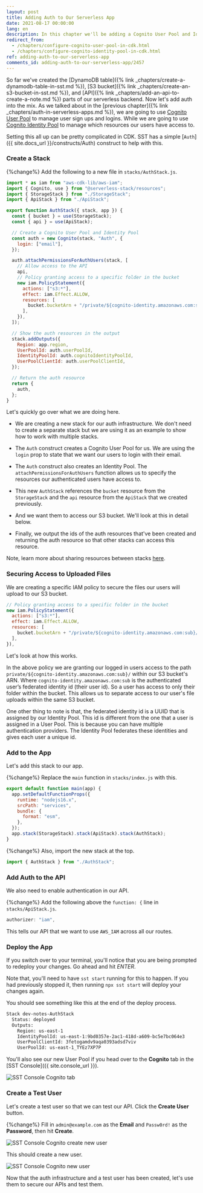```yaml
---
layout: post
title: Adding Auth to Our Serverless App
date: 2021-08-17 00:00:00
lang: en
description: In this chapter we'll be adding a Cognito User Pool and Identity Pool to our serverless app. We'll be using SST's higher-level Auth construct to make this easy.
redirect_from:
  - /chapters/configure-cognito-user-pool-in-cdk.html
  - /chapters/configure-cognito-identity-pool-in-cdk.html
ref: adding-auth-to-our-serverless-app
comments_id: adding-auth-to-our-serverless-app/2457
---
```


So far we've created the [DynamoDB table]({% link _chapters/create-a-dynamodb-table-in-sst.md %}), [S3 bucket]({% link _chapters/create-an-s3-bucket-in-sst.md %}), and [API]({% link _chapters/add-an-api-to-create-a-note.md %}) parts of our serverless backend. Now let's add auth into the mix. As we talked about in the [previous chapter]({% link _chapters/auth-in-serverless-apps.md %}), we are going to use [Cognito User Pool](https://aws.amazon.com/cognito/) to manage user sign ups and logins. While we are going to use [Cognito Identity Pool](https://docs.aws.amazon.com/cognito/latest/developerguide/cognito-identity.html) to manage which resources our users have access to.

Setting this all up can be pretty complicated in CDK. SST has a simple [`Auth`]({{ site.docs_url }}/constructs/Auth) construct to help with this.

### Create a Stack

{%change%} Add the following to a new file in `stacks/AuthStack.js`.

```js
import * as iam from "aws-cdk-lib/aws-iam";
import { Cognito, use } from "@serverless-stack/resources";
import { StorageStack } from "./StorageStack";
import { ApiStack } from "./ApiStack";

export function AuthStack({ stack, app }) {
  const { bucket } = use(StorageStack);
  const { api } = use(ApiStack);

  // Create a Cognito User Pool and Identity Pool
  const auth = new Cognito(stack, "Auth", {
    login: ["email"],
  });

  auth.attachPermissionsForAuthUsers(stack, [
    // Allow access to the API
    api,
    // Policy granting access to a specific folder in the bucket
    new iam.PolicyStatement({
      actions: ["s3:*"],
      effect: iam.Effect.ALLOW,
      resources: [
        bucket.bucketArn + "/private/${cognito-identity.amazonaws.com:sub}/*",
      ],
    }),
  ]);

  // Show the auth resources in the output
  stack.addOutputs({
    Region: app.region,
    UserPoolId: auth.userPoolId,
    IdentityPoolId: auth.cognitoIdentityPoolId,
    UserPoolClientId: auth.userPoolClientId,
  });

  // Return the auth resource
  return {
    auth,
  };
}
```

Let's quickly go over what we are doing here.

- We are creating a new stack for our auth infrastructure. We don't need to create a separate stack but we are using it as an example to show how to work with multiple stacks.

- The `Auth` construct creates a Cognito User Pool for us. We are using the `login` prop to state that we want our users to login with their email.

- The `Auth` construct also creates an Identity Pool. The `attachPermissionsForAuthUsers` function allows us to specify the resources our authenticated users have access to.

- This new `AuthStack` references the `bucket` resource from the `StorageStack` and the `api` resource from the `ApiStack` that we created previously.

- And we want them to access our S3 bucket. We'll look at this in detail below.

- Finally, we output the ids of the auth resources that've been created and returning the auth resource so that other stacks can access this resource.

Note, learn more about sharing resources between stacks [here](https://docs.sst.dev/constructs/Stack#sharing-resources-between-stacks).

### Securing Access to Uploaded Files

We are creating a specific IAM policy to secure the files our users will upload to our S3 bucket.

```js
// Policy granting access to a specific folder in the bucket
new iam.PolicyStatement({
  actions: ["s3:*"],
  effect: iam.Effect.ALLOW,
  resources: [
    bucket.bucketArn + "/private/${cognito-identity.amazonaws.com:sub}/*",
  ],
}),
```

Let's look at how this works.

In the above policy we are granting our logged in users access to the path `private/${cognito-identity.amazonaws.com:sub}/` within our S3 bucket's ARN. Where `cognito-identity.amazonaws.com:sub` is the authenticated user’s federated identity id (their user id). So a user has access to only their folder within the bucket. This allows us to separate access to our user's file uploads within the same S3 bucket.

One other thing to note is that, the federated identity id is a UUID that is assigned by our Identity Pool. This id is different from the one that a user is assigned in a User Pool. This is because you can have multiple authentication providers. The Identity Pool federates these identities and gives each user a unique id.

### Add to the App

Let's add this stack to our app.

{%change%} Replace the `main` function in `stacks/index.js` with this.

```js
export default function main(app) {
  app.setDefaultFunctionProps({
    runtime: "nodejs16.x",
    srcPath: "services",
    bundle: {
      format: "esm",
    },
  });
  app.stack(StorageStack).stack(ApiStack).stack(AuthStack);
}
```

{%change%} Also, import the new stack at the top.

```js
import { AuthStack } from "./AuthStack";
```

### Add Auth to the API

We also need to enable authentication in our API.

{%change%} Add the following above the `function: {` line in `stacks/ApiStack.js`.

```js
authorizer: "iam",
```

This tells our API that we want to use `AWS_IAM` across all our routes.

### Deploy the App

If you switch over to your terminal, you'll notice that you are being prompted to redeploy your changes. Go ahead and hit _ENTER_.

Note that, you'll need to have `sst start` running for this to happen. If you had previously stopped it, then running `npx sst start` will deploy your changes again.

You should see something like this at the end of the deploy process.

```bash
Stack dev-notes-AuthStack
  Status: deployed
  Outputs:
    Region: us-east-1
    IdentityPoolId: us-east-1:9bd0357e-2ac1-418d-a609-bc5e7bc064e3
    UserPoolClientId: 3fetogamdv9aqa0393adsd7viv
    UserPoolId: us-east-1_TYEz7XP7P
```

You'll also see our new User Pool if you head over to the **Cognito** tab in the [SST Console]({{ site.console_url }}).

![SST Console Cognito tab](/assets/part2/sst-console-cognito-tab.png)

### Create a Test User

Let's create a test user so that we can test our API. Click the **Create User** button.

{%change%} Fill in `admin@example.com` as the **Email** and `Passw0rd!` as the **Password**, then hit **Create**.

![SST Console Cognito create new user](/assets/part2/sst-console-cognito-create-new-user.png)

This should create a new user.

![SST Console Cognito new user](/assets/part2/sst-console-cognito-new-user.png)

Now that the auth infrastructure and a test user has been created, let's use them to secure our APIs and test them.
